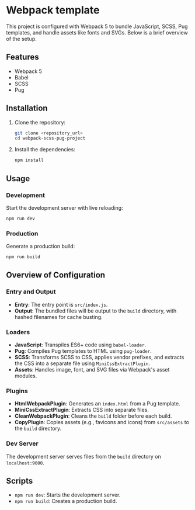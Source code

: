 # Webpack template

This project is configured with Webpack 5 to bundle JavaScript, SCSS, Pug templates, and handle
assets like fonts and SVGs. Below is a brief overview of the setup.

## Features

- Webpack 5
- Babel
- SCSS
- Pug

## Installation

1. Clone the repository:

   ```bash
   git clone <repository_url>
   cd webpack-scss-pug-project
   ```

2. Install the dependencies:
   ```bash
   npm install
   ```

## Usage

### Development

Start the development server with live reloading:

```bash
npm run dev
```

### Production

Generate a production build:

```bash
npm run build
```

## Overview of Configuration

### Entry and Output

- **Entry**: The entry point is `src/index.js`.
- **Output**: The bundled files will be output to the `build` directory, with hashed filenames for
  cache busting.

### Loaders

- **JavaScript**: Transpiles ES6+ code using `babel-loader`.
- **Pug**: Compiles Pug templates to HTML using `pug-loader`.
- **SCSS**: Transforms SCSS to CSS, applies vendor prefixes, and extracts the CSS into a separate
  file using `MiniCssExtractPlugin`.
- **Assets**: Handles image, font, and SVG files via Webpack's asset modules.

### Plugins

- **HtmlWebpackPlugin**: Generates an `index.html` from a Pug template.
- **MiniCssExtractPlugin**: Extracts CSS into separate files.
- **CleanWebpackPlugin**: Cleans the `build` folder before each build.
- **CopyPlugin**: Copies assets (e.g., favicons and icons) from `src/assets` to the `build`
  directory.

### Dev Server

The development server serves files from the `build` directory on `localhost:9000`.

## Scripts

- `npm run dev`: Starts the development server.
- `npm run build`: Creates a production build.
